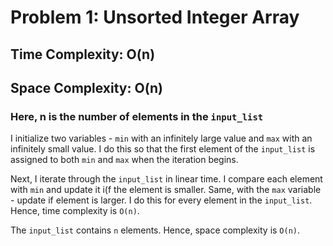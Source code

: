 # Problem 1: Unsorted Integer Array

## Time Complexity: O(n)
## Space Complexity: O(n)

### Here, n is the number of elements in the `input_list`

I initialize two variables - `min` with an infinitely large value and `max` with an infinitely small value. I do this so that the first element of the `input_list` is assigned to both `min` and `max` when the iteration begins.

Next, I iterate through the `input_list` in linear time. I compare each element with `min` and update it i(f the element is smaller. Same, with the `max` variable - update if element is larger. I do this for every element in the `input_list`. Hence, time complexity is `O(n)`.

The `input_list` contains `n` elements. Hence, space complexity is `O(n)`.